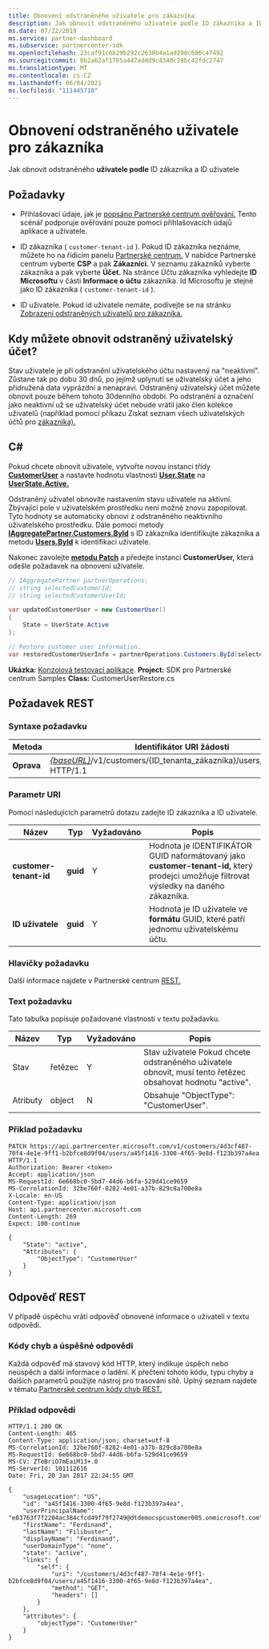 ```yaml
---
title: Obnovení odstraněného uživatele pro zákazníka
description: Jak obnovit odstraněného uživatele podle ID zákazníka a ID uživatele
ms.date: 07/22/2019
ms.service: partner-dashboard
ms.subservice: partnercenter-sdk
ms.openlocfilehash: 23caf91c6b29b292c2638b4a1ad208c606c47492
ms.sourcegitcommit: 0b2a62af1765a447addd9c4340c28bc42fdc2747
ms.translationtype: MT
ms.contentlocale: cs-CZ
ms.lasthandoff: 06/04/2021
ms.locfileid: "111445710"
---
```

# <a name="restore-a-deleted-user-for-a-customer"></a>Obnovení odstraněného uživatele pro zákazníka

Jak obnovit odstraněného **uživatele podle** ID zákazníka a ID uživatele

## <a name="prerequisites"></a>Požadavky

- Přihlašovací údaje, jak je [popsáno Partnerské centrum ověřování.](partner-center-authentication.md) Tento scénář podporuje ověřování pouze pomocí přihlašovacích údajů aplikace a uživatele.

- ID zákazníka ( `customer-tenant-id` ). Pokud ID zákazníka neznáme, můžete ho na řídicím panelu [Partnerské centrum.](https://partner.microsoft.com/dashboard) V nabídce Partnerské centrum vyberte **CSP** a pak **Zákazníci.** V seznamu zákazníků vyberte zákazníka a pak vyberte **Účet.** Na stránce Účtu zákazníka vyhledejte **ID Microsoftu** v části **Informace o účtu** zákazníka. Id Microsoftu je stejné jako ID zákazníka ( `customer-tenant-id` ).

- ID uživatele. Pokud id uživatele nemáte, podívejte se na stránku [Zobrazení odstraněných uživatelů pro zákazníka.](view-a-deleted-user.md)

## <a name="when-can-you-restore-a-deleted-user-account"></a>Kdy můžete obnovit odstraněný uživatelský účet?

Stav uživatele je při odstranění uživatelského účtu nastavený na "neaktivní". Zůstane tak po dobu 30 dnů, po jejímž uplynutí se uživatelský účet a jeho přidružená data vyprázdní a nenapraví. Odstraněný uživatelský účet můžete obnovit pouze během tohoto 30denního období. Po odstranění a označení jako neaktivní už se uživatelský účet nebude vrátil jako člen kolekce uživatelů (například pomocí příkazu Získat seznam všech uživatelských účtů pro [zákazníka).](get-a-list-of-all-user-accounts-for-a-customer.md)

## <a name="c"></a>C\#

Pokud chcete obnovit uživatele, vytvořte novou instanci třídy [**CustomerUser**](/dotnet/api/microsoft.store.partnercenter.models.users.customeruser) a nastavte hodnotu vlastnosti [**User.State**](/dotnet/api/microsoft.store.partnercenter.models.users.user.state) na [**UserState.Active.**](/dotnet/api/microsoft.store.partnercenter.models.users.userstate)

Odstraněný uživatel obnovíte nastavením stavu uživatele na aktivní. Zbývající pole v uživatelském prostředku není možné znovu zapopilovat. Tyto hodnoty se automaticky obnoví z odstraněného neaktivního uživatelského prostředku. Dále pomocí metody [**IAggregatePartner.Customers.ById**](/dotnet/api/microsoft.store.partnercenter.customers.icustomercollection.byid) s ID zákazníka identifikujte zákazníka a metodu [**Users.ById**](/dotnet/api/microsoft.store.partnercenter.customerusers.icustomerusercollection.byid) k identifikaci uživatele.

Nakonec zavolejte [**metodu Patch**](/dotnet/api/microsoft.store.partnercenter.customerusers.icustomeruser.patch) a předejte instanci **CustomerUser,** která odešle požadavek na obnovení uživatele.

``` csharp
// IAggregatePartner partnerOperations;
// string selectedCustomerId;
// string selectedCustomerUserId;

var updatedCustomerUser = new CustomerUser()
{
    State = UserState.Active
};

// Restore customer user information.
var restoredCustomerUserInfo = partnerOperations.Customers.ById(selectedCustomerId).Users.ById(selectedCustomerUserId).Patch(updatedCustomerUser);
```

**Ukázka:** [Konzolová testovací aplikace](console-test-app.md). **Project:** SDK pro Partnerské centrum Samples **Class:** CustomerUserRestore.cs

## <a name="rest-request"></a>Požadavek REST

### <a name="request-syntax"></a>Syntaxe požadavku

| Metoda    | Identifikátor URI žádosti                                                                                            |
|-----------|--------------------------------------------------------------------------------------------------------|
| **Oprava** | [*{baseURL}*](partner-center-rest-urls.md)/v1/customers/{ID_tenanta_zákazníka}/users/{ID_uživatele} HTTP/1.1 |

### <a name="uri-parameter"></a>Parametr URI

Pomocí následujících parametrů dotazu zadejte ID zákazníka a ID uživatele.

| Název                   | Typ     | Vyžadováno | Popis                                                                                                              |
|------------------------|----------|----------|--------------------------------------------------------------------------------------------------------------------------|
| **customer-tenant-id** | **guid** | Y        | Hodnota je IDENTIFIKÁTOR GUID naformátovaný jako **customer-tenant-id,** který prodejci umožňuje filtrovat výsledky na daného zákazníka. |
| **ID uživatele**            | **guid** | Y        | Hodnota je ID uživatele ve **formátu** GUID, které patří jednomu uživatelskému účtu.                                         |

### <a name="request-headers"></a>Hlavičky požadavku

Další informace najdete v Partnerské centrum [REST.](headers.md)

### <a name="request-body"></a>Text požadavku

Tato tabulka popisuje požadované vlastnosti v textu požadavku.

| Název       | Typ   | Vyžadováno | Popis                                                            |
|------------|--------|----------|------------------------------------------------------------------------|
| Stav      | řetězec | Y        | Stav uživatele Pokud chcete odstraněného uživatele obnovit, musí tento řetězec obsahovat hodnotu "active". |
| Atributy | object | N        | Obsahuje "ObjectType": "CustomerUser".                                 |

### <a name="request-example"></a>Příklad požadavku

```http
PATCH https://api.partnercenter.microsoft.com/v1/customers/4d3cf487-70f4-4e1e-9ff1-b2bfce8d9f04/users/a45f1416-3300-4f65-9e8d-f123b397a4ea HTTP/1.1
Authorization: Bearer <token>
Accept: application/json
MS-RequestId: 6e668bc0-5bd7-44d6-b6fa-529d41ce9659
MS-CorrelationId: 32be760f-8282-4e01-a37b-829c8a700e8a
X-Locale: en-US
Content-Type: application/json
Host: api.partnercenter.microsoft.com
Content-Length: 269
Expect: 100-continue

{
    "State": "active",
    "Attributes": {
        "ObjectType": "CustomerUser"
    }
}
```

## <a name="rest-response"></a>Odpověď REST

V případě úspěchu vrátí odpověď obnovené informace o uživateli v textu odpovědi.

### <a name="response-success-and-error-codes"></a>Kódy chyb a úspěšné odpovědi

Každá odpověď má stavový kód HTTP, který indikuje úspěch nebo neúspěch a další informace o ladění. K přečtení tohoto kódu, typu chyby a dalších parametrů použijte nástroj pro trasování sítě. Úplný seznam najdete v tématu [Partnerské centrum kódy chyb REST.](error-codes.md)

### <a name="response-example"></a>Příklad odpovědi

```http
HTTP/1.1 200 OK
Content-Length: 465
Content-Type: application/json; charset=utf-8
MS-CorrelationId: 32be760f-8282-4e01-a37b-829c8a700e8a
MS-RequestId: 6e668bc0-5bd7-44d6-b6fa-529d41ce9659
MS-CV: ZTeBriO7mEaiM13+.0
MS-ServerId: 101112616
Date: Fri, 20 Jan 2017 22:24:55 GMT

{
    "usageLocation": "US",
    "id": "a45f1416-3300-4f65-9e8d-f123b397a4ea",
    "userPrincipalName": "e83763f7f2204ac384cfcd49f79f2749@dtdemocspcustomer005.onmicrosoft.com",
    "firstName": "Ferdinand",
    "lastName": "Filibuster",
    "displayName": "Ferdinand",
    "userDomainType": "none",
    "state": "active",
    "links": {
        "self": {
            "uri": "/customers/4d3cf487-70f4-4e1e-9ff1-b2bfce8d9f04/users/a45f1416-3300-4f65-9e8d-f123b397a4ea",
            "method": "GET",
            "headers": []
        }
    },
    "attributes": {
        "objectType": "CustomerUser"
    }
}
```
